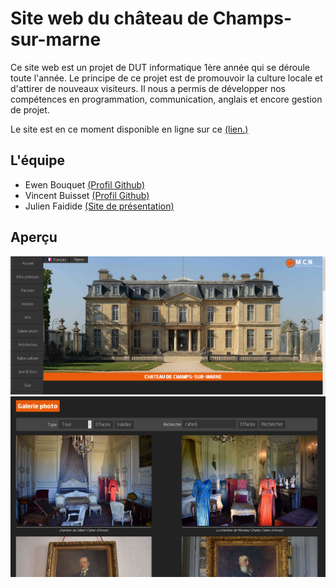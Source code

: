 # Site web du château de Champs-sur-marne


Ce site web est un projet de DUT informatique 1ère année qui se déroule toute l'année. Le principe de ce projet est de promouvoir la culture locale et d'attirer de nouveaux visiteurs. Il nous a permis de développer nos compétences en programmation, communication, anglais et encore gestion de projet.

Le site est en ce moment disponible en ligne sur ce [(lien.)](http://perso-etudiant.u-pem.fr/~vbuisset/html/fr/main.php)

## L'équipe
 - Ewen Bouquet   [(Profil Github)](https://github.com/iFairPlay22)
 - Vincent Buisset [(Profil Github)](https://github.com/Pholith)
 - Julien Faidide [(Site de présentation)](https://julien-faidide.pagesperso-orange.fr/)

## Aperçu

![La page principale](readme/screen1.png)
![La galerie photo](readme/screen2.png)
